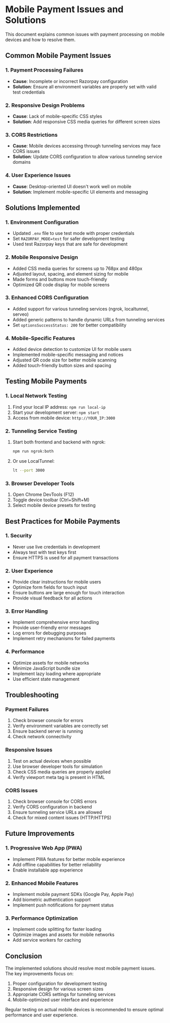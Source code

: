 # Mobile Payment Issues and Solutions

This document explains common issues with payment processing on mobile devices and how to resolve them.

## Common Mobile Payment Issues

### 1. Payment Processing Failures
- **Cause**: Incomplete or incorrect Razorpay configuration
- **Solution**: Ensure all environment variables are properly set with valid test credentials

### 2. Responsive Design Problems
- **Cause**: Lack of mobile-specific CSS styles
- **Solution**: Add responsive CSS media queries for different screen sizes

### 3. CORS Restrictions
- **Cause**: Mobile devices accessing through tunneling services may face CORS issues
- **Solution**: Update CORS configuration to allow various tunneling service domains

### 4. User Experience Issues
- **Cause**: Desktop-oriented UI doesn't work well on mobile
- **Solution**: Implement mobile-specific UI elements and messaging

## Solutions Implemented

### 1. Environment Configuration
- Updated `.env` file to use test mode with proper credentials
- Set `RAZORPAY_MODE=test` for safer development testing
- Used test Razorpay keys that are safe for development

### 2. Mobile Responsive Design
- Added CSS media queries for screens up to 768px and 480px
- Adjusted layout, spacing, and element sizing for mobile
- Made forms and buttons more touch-friendly
- Optimized QR code display for mobile screens

### 3. Enhanced CORS Configuration
- Added support for various tunneling services (ngrok, localtunnel, serveo)
- Added generic patterns to handle dynamic URLs from tunneling services
- Set `optionsSuccessStatus: 200` for better compatibility

### 4. Mobile-Specific Features
- Added device detection to customize UI for mobile users
- Implemented mobile-specific messaging and notices
- Adjusted QR code size for better mobile scanning
- Added touch-friendly button sizes and spacing

## Testing Mobile Payments

### 1. Local Network Testing
1. Find your local IP address: `npm run local-ip`
2. Start your development server: `npm start`
3. Access from mobile device: `http://YOUR_IP:3000`

### 2. Tunneling Service Testing
1. Start both frontend and backend with ngrok:
   ```bash
   npm run ngrok:both
   ```
2. Or use LocalTunnel:
   ```bash
   lt --port 3000
   ```

### 3. Browser Developer Tools
1. Open Chrome DevTools (F12)
2. Toggle device toolbar (Ctrl+Shift+M)
3. Select mobile device presets for testing

## Best Practices for Mobile Payments

### 1. Security
- Never use live credentials in development
- Always test with test keys first
- Ensure HTTPS is used for all payment transactions

### 2. User Experience
- Provide clear instructions for mobile users
- Optimize form fields for touch input
- Ensure buttons are large enough for touch interaction
- Provide visual feedback for all actions

### 3. Error Handling
- Implement comprehensive error handling
- Provide user-friendly error messages
- Log errors for debugging purposes
- Implement retry mechanisms for failed payments

### 4. Performance
- Optimize assets for mobile networks
- Minimize JavaScript bundle size
- Implement lazy loading where appropriate
- Use efficient state management

## Troubleshooting

### Payment Failures
1. Check browser console for errors
2. Verify environment variables are correctly set
3. Ensure backend server is running
4. Check network connectivity

### Responsive Issues
1. Test on actual devices when possible
2. Use browser developer tools for simulation
3. Check CSS media queries are properly applied
4. Verify viewport meta tag is present in HTML

### CORS Issues
1. Check browser console for CORS errors
2. Verify CORS configuration in backend
3. Ensure tunneling service URLs are allowed
4. Check for mixed content issues (HTTP/HTTPS)

## Future Improvements

### 1. Progressive Web App (PWA)
- Implement PWA features for better mobile experience
- Add offline capabilities for better reliability
- Enable installable app experience

### 2. Enhanced Mobile Features
- Implement mobile payment SDKs (Google Pay, Apple Pay)
- Add biometric authentication support
- Implement push notifications for payment status

### 3. Performance Optimization
- Implement code splitting for faster loading
- Optimize images and assets for mobile networks
- Add service workers for caching

## Conclusion

The implemented solutions should resolve most mobile payment issues. The key improvements focus on:
1. Proper configuration for development testing
2. Responsive design for various screen sizes
3. Appropriate CORS settings for tunneling services
4. Mobile-optimized user interface and experience

Regular testing on actual mobile devices is recommended to ensure optimal performance and user experience.